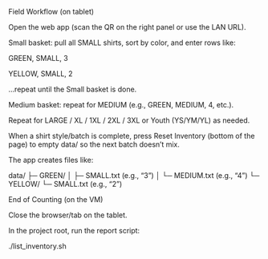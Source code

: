 Field Workflow (on tablet)

Open the web app (scan the QR on the right panel or use the LAN URL).

Small basket: pull all SMALL shirts, sort by color, and enter rows like:

GREEN, SMALL, 3

YELLOW, SMALL, 2

…repeat until the Small basket is done.

Medium basket: repeat for MEDIUM (e.g., GREEN, MEDIUM, 4, etc.).

Repeat for LARGE / XL / 1XL / 2XL / 3XL or Youth (YS/YM/YL) as needed.

When a shirt style/batch is complete, press Reset Inventory (bottom of the page) to empty data/ so the next batch doesn’t mix.

The app creates files like:

data/
├─ GREEN/
│  ├─ SMALL.txt   (e.g., “3”)
│  └─ MEDIUM.txt  (e.g., “4”)
└─ YELLOW/
   └─ SMALL.txt   (e.g., “2”)

End of Counting (on the VM)

Close the browser/tab on the tablet.

In the project root, run the report script:

./list_inventory.sh
